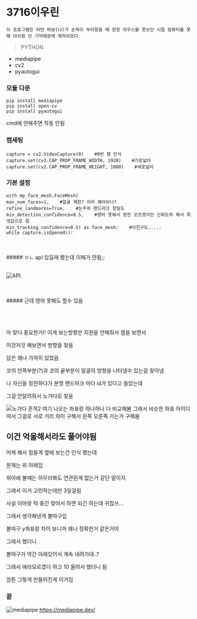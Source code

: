 # 3716이우린


```
이 프로그램은 어떤 바보(나)가 손목이 부러졌을 때 한창 마우스를 못쓰던 시절 컴퓨터를 못해 아쉬웠 던 기억때문에 제작되었다
```

> PYTHON

- mediapipe
- cv2
- pyautogui

### 모듈 다운
    pip install mediapipe
    pip install open-cv
    pip install pyautogui
    
cmd에 안해주면 작동 안됨



### 캠세팅
    capture = cv2.VideoCapture(0)    #0번 캠 인식
    capture.set(cv2.CAP_PROP_FRAME_WIDTH, 1920)    #가로넓이
    capture.set(cv2.CAP_PROP_FRAME_HEIGHT, 1080)    #세로넓이


### 기본 설정
    with mp_face_mesh.FaceMesh(
    max_num_faces=1,    #얼굴 제한? 이라 해야되나?
    refine_landmarks=True,    #눈주위 랜드마크 정밀도
    min_detection_confidence=0.5,    #영어 못해서 뭔진 모르겠지만 신뢰도하 해서 최댓값으로 함
    min_tracking_confidence=0.5) as face_mesh:    #이친구도.....
    while capture.isOpened():

<br>
<br>
##### ㅇㄴ api 있길래 봤는데 이해가 안됨;;
<br>
<br>

![API](https://cdn.discordapp.com/attachments/891223977995931678/1031965438709616690/unknown.png "뇌절임")


<br>
<br>
##### 근데 영어 못해도 할수 있음
<br>
<br>
<br>
<br>

아 맞다 중요한거!!
이게 보는방향은 지원을 안해줘서 캠을 보면서

이것저것 해보면서 방향을 찾음
  
  
  
답은 꽤나 가까히 있었음

코의 안쪽부분(?)과 코의 끝부분이 얼굴의 방향을 나타낼수 있는걸 찾아냄

나 자신을 칭찬하다가 분명 랜드마크 마다 id가 있다고 들었는데

그걸 안알려줘서 노가다로 찾음



![노가다 흔적2](https://cdn.discordapp.com/attachments/891223977995931678/1031968206316896257/unknown.png "허허")
여기 나오는 좌표랑 하나하나 다 비교해봄
그래서 비슷한 좌표 아이디 따서
그걸로 서로 거리 차이 구해서 왼쪽 오른쪽 가는거 구해봄

## 이건 억울해서라도 풀어야됨

  어케 해서 힘들게 옆에 보는건 인식 했는데
  
  문제는 위 아래임
  
  위아래 볼때는 아무리봐도 연관된게 없는거 같단 말이지
  
  그래서 이거 고민하는데만 3일걸림
  
  사실 이마랑 턱 중간 찾아서 하면 되긴 하는데 귀찮쓰...
  
  그래서 생각해낸게 볼따구임
  
  볼따구 y좌표랑 차이 보니까 꽤나 정확한거 같은거야
  
  그래서 했더니
  
  볼따구가 약간 아래있어서 계속 내려가대..?
  
  그래서 에라모르겠다 하고 10 올려서 했더니 됨
  
  암튼 그렇게 만들어진게 이거임
### 끝







![mediapipe](https://mediapipe.dev/images/face_mesh_ar_effects.gif "미디어파이프")
https://mediapipe.dev/
